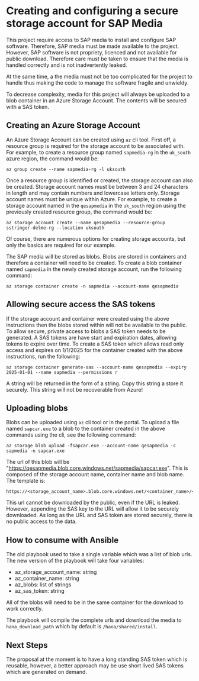 # Creating and configuring a secure storage account for SAP Media

This project require access to SAP media to install and configure SAP software.
Therefore, SAP media must be made available to the project.  However, SAP
software is not propriety, licenced and not available for public download.
Therefore care must be taken to ensure that the media is handled correctly
and is not inadvertently leaked.

At the same time, a the media must not be too complicated for the project
to handle thus making the code to manage the software fragile and unwieldy.

To decrease complexity, media for this project will always be uploaded to
a blob container in an Azure Storage Account.  The contents will be
secured with a SAS token.

## Creating an Azure Storage Account

An Azure Storage Account can be created using `az` cli tool.  First off, a
resource group is required for the storage account to be associated with.
For example, to create a resource group named `sapmedia-rg` in the `uk_south`
azure region, the command would be:

```shell
az group create --name sapmedia-rg -l uksouth
```

Once a resource group is identified or created, the storage account can also
be created.  Storage account names must be between 3 and 24 characters in
length and may contain numbers and lowercase letters only. Storage account
names must be unique within Azure.  For example, to create a storage account
named in the `qesapmedia` in the `uk_south` region using the previously
created resource group, the command would be:

```shell
az storage account create --name qesapmedia --resource-group sstringer-delme-rg --location uksouth
```

Of course, there are numerous options for creating storage accounts, but only
the basics are required for our example.

The SAP media will be stored as blobs.  Blobs are stored in containers and
therefore a container will need to be created.  To create a blob container
named `sapmedia` in the newly created storage account, run the following
command:

```shell
az storage container create -n sapmedia --account-name qesapmedia
```

## Allowing secure access the SAS tokens

If the storage account and container were created using the above
instructions then the blobs stored within will not be available to the
public.  To allow secure, private access to blobs a SAS token needs to
be generated.  A SAS tokens are have start and expiration dates, allowing
tokens to expire over time.  To create a SAS token which allows read only
access and expires on 1/1/2025 for the container created with the above
instructions, run the following:

```shell
az storage container generate-sas --account-name qesapmedia --expiry 2025-01-01 --name sapmedia --permissions r
```

A string will be returned in the form of a string.  Copy this string a store it
securely.  This string will not be recoverable from Azure!

## Uploading blobs

Blobs can be uploaded using `az` cli tool or in the portal. To upload a file
named `sapcar.exe` to a blob to the container created in the above commands
using the cli, see the following
command:

```shell
az storage blob upload -fsapcar.exe --account-name qesapmedia -c sapmedia -n sapcar.exe
```

The url of this blob will be
"https://qesapmedia.blob.core.windows.net/sapmedia/sapcar.exe".  This is
composed of the storage account name, container name and blob name.
The template is:

```shell
https://<storage_account_name>.blob.core.windows.net/<container_name>/<blob_name>
```

This url cannot be downloaded by the public, even if the URL is leaked.
However, appending the SAS key to the URL will allow it to be securely
downloaded.  As long as the URL and SAS token are stored securely, there is
no public access to the data.

## How to consume with Ansible

The old playbook used to take a single variable which was a list of blob urls.
The new version of the playbook will take four variables:

* az_storage_account_name: string
* az_container_name:       string
* az_blobs:                list of strings
* az_sas_token:            string

All of the blobs will need to be in the same container for the download to work
correctly.

The playbook will compile the complete urls and download the media to `hana_download_path`
which by default is `/hana/shared/install`.

## Next Steps

The proposal at the moment is to have a long standing SAS token which is
reusable, however, a better approach may be use short lived SAS tokens
which are generated on demand.
